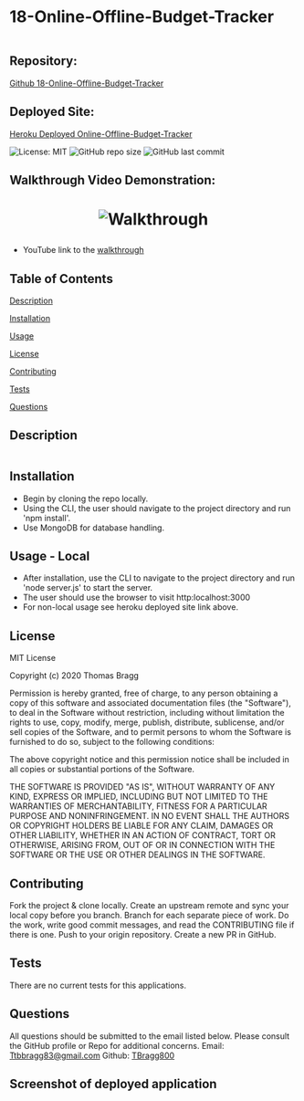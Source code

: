 # 18-Online-Offline-Budget-Tracker
![]()
##  Repository: 
[Github 18-Online-Offline-Budget-Tracker](https://github.com/TBragg800/18-Online-Offline-Budget-Tracker)

##  Deployed Site:
[Heroku Deployed Online-Offline-Budget-Tracker](https://evening-dusk-39446.herokuapp.com/)

![License: MIT](https://img.shields.io/badge/License-MIT-brightgreen.svg)
![GitHub repo size](https://img.shields.io/github/repo-size/TBragg800/18-Online-Offline-Budget-Tracker)
![GitHub last commit](https://img.shields.io/github/last-commit/TBragg800/18-Online-Offline-Budget-Tracker)

## Walkthrough Video Demonstration: 
# <p align="center">![Walkthrough]()</p>
* YouTube link to the 
[walkthrough](https://youtu.be/Hfd839rOLqQ)

## Table of Contents
  [Description](#Description)

  [Installation](#Installation)

  [Usage](#Usage)

  [License](#License)

  [Contributing](#Contributing)

  [Tests](#Tests)

  [Questions](#Questions)
  
## Description
 

![]()
## Installation
* Begin by cloning the repo locally.
* Using the CLI, the user should navigate to the project directory and run 'npm install'.
* Use MongoDB for database handling.

## Usage - Local
* After installation, use the CLI to navigate to the project directory and run 'node server.js' to start the server. 
* The user should use the browser to visit http:localhost:3000
* For non-local usage see heroku deployed site link above.

## License
  MIT License

Copyright (c) 2020 Thomas Bragg

Permission is hereby granted, free of charge, to any person obtaining a copy
of this software and associated documentation files (the "Software"), to deal
in the Software without restriction, including without limitation the rights
to use, copy, modify, merge, publish, distribute, sublicense, and/or sell
copies of the Software, and to permit persons to whom the Software is
furnished to do so, subject to the following conditions:

The above copyright notice and this permission notice shall be included in all
copies or substantial portions of the Software.

THE SOFTWARE IS PROVIDED "AS IS", WITHOUT WARRANTY OF ANY KIND, EXPRESS OR
IMPLIED, INCLUDING BUT NOT LIMITED TO THE WARRANTIES OF MERCHANTABILITY,
FITNESS FOR A PARTICULAR PURPOSE AND NONINFRINGEMENT. IN NO EVENT SHALL THE
AUTHORS OR COPYRIGHT HOLDERS BE LIABLE FOR ANY CLAIM, DAMAGES OR OTHER
LIABILITY, WHETHER IN AN ACTION OF CONTRACT, TORT OR OTHERWISE, ARISING FROM,
OUT OF OR IN CONNECTION WITH THE SOFTWARE OR THE USE OR OTHER DEALINGS IN THE
SOFTWARE.

## Contributing
  Fork the project & clone locally. Create an upstream remote and sync your local copy before you branch. Branch for each separate piece of work. Do the work, write good commit messages, and read the CONTRIBUTING file if there is one. Push to your origin repository. Create a new PR in GitHub.

## Tests
  There are no current tests for this applications.

## Questions
  All questions should be submitted to the email listed below. Please consult the GitHub profile or Repo for additional concerns. 
  Email: Ttbbragg83@gmail.com
  Github: [TBragg800](http://github.com/TBragg800)

## Screenshot of deployed application

